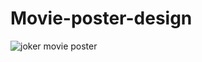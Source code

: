 # Movie-poster-design
![joker movie poster](https://github.com/user-attachments/assets/2017f618-07bd-4298-92e7-7f6046df3532)
